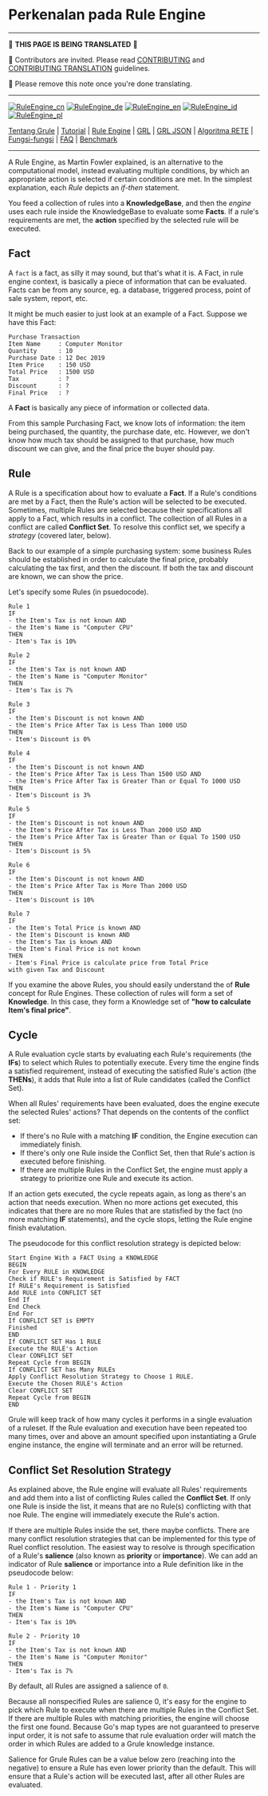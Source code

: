# Perkenalan pada Rule Engine

---

:construction:
__THIS PAGE IS BEING TRANSLATED__
:construction:

:construction_worker: Contributors are invited. Please read [CONTRIBUTING](../../CONTRIBUTING.md) and [CONTRIBUTING TRANSLATION](../CONTRIBUTING_TRANSLATION.md) guidelines.

:vulcan_salute: Please remove this note once you're done translating.

---


[![RuleEngine_cn](https://github.com/yammadev/flag-icons/blob/master/png/CN.png?raw=true)](../cn/RuleEngine_cn.md)
[![RuleEngine_de](https://github.com/yammadev/flag-icons/blob/master/png/DE.png?raw=true)](../de/RuleEngine_de.md)
[![RuleEngine_en](https://github.com/yammadev/flag-icons/blob/master/png/GB.png?raw=true)](../en/RuleEngine_en.md)
[![RuleEngine_id](https://github.com/yammadev/flag-icons/blob/master/png/ID.png?raw=true)](../id/RuleEngine_id.md)
[![RuleEngine_pl](https://github.com/yammadev/flag-icons/blob/master/png/PL.png?raw=true)](../pl/RuleEngine_pl.md)

[Tentang Grule](About_id.md) | [Tutorial](Tutorial_id.md) | [Rule Engine](RuleEngine_id.md) | [GRL](GRL_id.md) | [GRL JSON](GRL_JSON_id.md) | [Algoritma RETE](RETE_id.md) | [Fungsi-fungsi](Function_id.md) | [FAQ](FAQ_id.md) | [Benchmark](Benchmarking_id.md)

---

A Rule Engine, as Martin Fowler explained, is an alternative to the computational model, instead
evaluating multiple conditions, by which an appropriate action is selected if certain
conditions are met. In the simplest explanation, each *Rule* depicts an *if-then* statement.

You feed a collection of rules into a **KnowledgeBase**, and then the *engine* uses each
rule inside the KnowledgeBase to evaluate some **Facts**. If a rule's requirements are met,
the **action** specified by the selected rule will be executed.

## Fact

A `fact` is a fact, as silly it may sound, but that's what it is. A Fact, in rule engine context,
is basically a piece of information that can be evaluated. Facts can be from any source, eg. a
database, triggered process, point of sale system, report, etc.

It might be much easier to just look at an example of a Fact. Suppose we have this Fact:

```Text
Purchase Transaction
Item Name     : Computer Monitor
Quantity      : 10
Purchase Date : 12 Dec 2019
Item Price    : 150 USD
Total Price   : 1500 USD
Tax           : ?
Discount      : ?
Final Price   : ?
```

A **Fact** is basically any piece of information or collected data.

From this sample Purchasing Fact, we know lots of information: the item being purchased, the quantity,
the purchase date, etc. However, we don't know how much tax should be assigned to that purchase,
how much discount we can give, and the final price the buyer should pay.

## Rule

A Rule is a specification about how to evaluate a **Fact**. If a Rule's
conditions are met by a Fact, then the Rule's action will be selected to be
executed. Sometimes, multiple Rules are selected because their specifications
all apply to a Fact, which results in a conflict. The collection of all Rules in
a conflict are called **Conflict Set**. To resolve this conflict set, we
specify a *strategy* (covered later, below).

Back to our example of a simple purchasing system: some business Rules should be established in order to
calculate the final price, probably calculating the tax first, and then the discount. If both the tax and
discount are known, we can show the price.

Let's specify some Rules (in psuedocode).

```text
Rule 1
IF
- the Item's Tax is not known AND
- the Item's Name is "Computer CPU"
THEN
- Item's Tax is 10%

Rule 2
IF
- the Item's Tax is not known AND
- the Item's Name is "Computer Monitor"
THEN
- Item's Tax is 7%

Rule 3
IF
- the Item's Discount is not known AND
- the Item's Price After Tax is Less Than 1000 USD
THEN
- Item's Discount is 0%

Rule 4
IF
- the Item's Discount is not known AND
- the Item's Price After Tax is Less Than 1500 USD AND
- the Item's Price After Tax is Greater Than or Equal To 1000 USD
THEN
- Item's Discount is 3%

Rule 5
IF
- the Item's Discount is not known AND
- the Item's Price After Tax is Less Than 2000 USD AND
- the Item's Price After Tax is Greater Than or Equal To 1500 USD
THEN
- Item's Discount is 5%

Rule 6
IF
- the Item's Discount is not known AND
- the Item's Price After Tax is More Than 2000 USD
THEN
- Item's Discount is 10%

Rule 7
IF
- the Item's Total Price is known AND
- the Item's Discount is known AND
- the Item's Tax is known AND
- the Item's Final Price is not known
THEN
- Item's Final Price is calculate price from Total Price
with given Tax and Discount
```

If you examine the above Rules, you should easily understand the of **Rule** concept for Rule Engines.
These collection of rules will form a set of **Knowledge**. In this case, they form a Knowledge set of
**"how to calculate Item's final price"**.

## Cycle

A Rule evaluation cycle starts by evaluating each Rule's requirements (the **IFs**)
to select which Rules to potentially execute. Every time the engine finds a satisfied
requirement, instead of executing the satisfied Rule's action (the **THENs**), it adds
that Rule into a list of Rule candidates (called the Conflict Set).

When all Rules' requirements have been evaluated, does the engine execute the selected Rules' actions?
That depends on the contents of the conflict set:

* If there's no Rule with a matching **IF** condition, the Engine execution can immediately finish.
* If there's only one Rule inside the Conflict Set, then that Rule's action is executed before finishing.
* If there are multiple Rules in the Conflict Set, the engine must apply a strategy to prioritize one Rule and execute its action.

If an action gets executed, the cycle repeats again, as long as there's an action that needs execution.
When no more actions get executed, this indicates that there are no more Rules that are statisfied
by the fact (no more matching **IF** statements), and the cycle stops, letting the Rule engine finish evalutation.

The pseudocode for this conflict resolution strategy is depicted below:

```text
Start Engine With a FACT Using a KNOWLEDGE
BEGIN
For Every RULE in KNOWLEDGE
Check if RULE's Requirement is Satisfied by FACT
If RULE's Requirement is Satisfied
Add RULE into CONFLICT SET
End If
End Check
End For
If CONFLICT SET is EMPTY
Finished
END
If CONFLICT SET Has 1 RULE
Execute the RULE's Action
Clear CONFLICT SET
Repeat Cycle from BEGIN
If CONFLICT SET has Many RULEs
Apply Conflict Resolution Strategy to Choose 1 RULE.
Execute the Chosen RULE's Action
Clear CONFLICT SET
Repeat Cycle from BEGIN
END
```

Grule will keep track of how many cycles it performs in a single evaluation of a ruleset.
If the Rule evaluation and execution have been repeated too many times, over and above an
amount specified upon instantiating a Grule engine instance, the engine will terminate and
an error will be returned.

## Conflict Set Resolution Strategy

As explained above, the Rule engine will evaluate all Rules' requirements and add
them into a list of conflicting Rules called the **Conflict Set**. If only one Rule is
inside the list, it means that are no Rule(s) conflicting with that noe Rule. The engine
will immediately execute the Rule's action.

If there are multiple Rules inside the set, there maybe conflicts. There are many conflict resolution
strategies that can be implemented for this type of Ruel conflict resolution. The easiest way to resolve
is through specification of a Rule's **salience** (also known as **priority** or **importance**).
We can add an indicator of Rule **salience** or importance into a Rule definition like in the pseudocode below:

```text
Rule 1 - Priority 1
IF
- the Item's Tax is not known AND
- the Item's Name is "Computer CPU"
THEN
- Item's Tax is 10%

Rule 2 - Priority 10
IF
- the Item's Tax is not known AND
- the Item's Name is "Computer Monitor"
THEN
- Item's Tax is 7%
```

By default, all Rules are assigned a salience of `0`.

Because all nonspecified Rules are salience 0, it's easy for the engine to pick which Rule
to execute when there are multiple Rules in the Conflict Set. If there are multiple Rules
with matching priorities, the engine will choose the first one found. Because Go's map types
are not guaranteed to preserve input order, it is not safe to assume that rule evaluation order
will match the order in which Rules are added to a Grule knowledge instance.

Salience for Grule Rules can be a value below zero (reaching into the negative) to ensure a
Rule has even lower priority than the default. This will ensure that a Rule's action will be
executed last, after all other Rules are evaluated.

